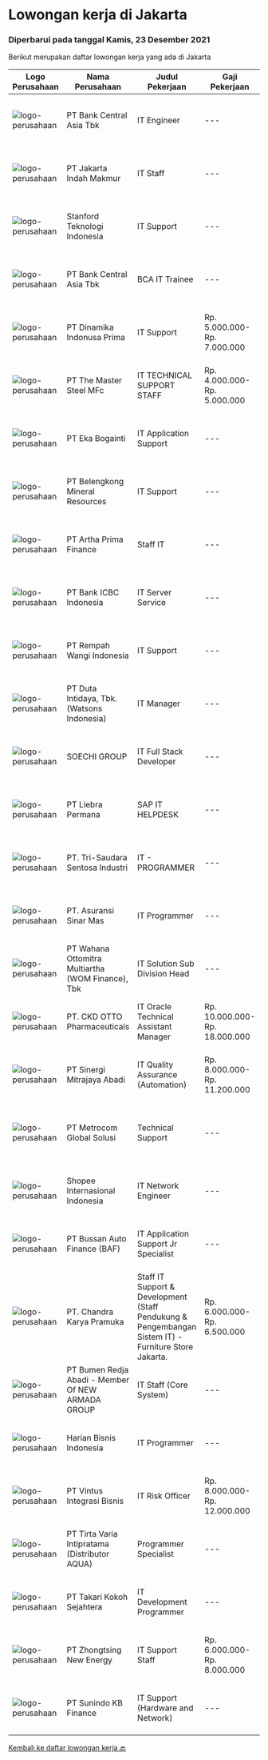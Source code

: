 
  # Lowongan kerja di Jakarta

  ### Diperbarui pada tanggal Kamis, 23 Desember 2021

  Berikut merupakan daftar lowongan kerja yang ada di Jakarta

  |Logo Perusahaan | Nama Perusahaan | Judul Pekerjaan | Gaji Pekerjaan | Lokasi | Deskripsi | Tanggal diunggah | Pranala |
  | -------------- | --------------- | --------------- | --------- | --------- | -------------- | ------- | ----------- |
  |![logo-perusahaan](https://image-service-cdn.seek.com.au/a979b0d1bb923663dcad93d727b6f14a749c41ad/ee4dce1061f3f616224767ad58cb2fc751b8d2dc)|PT Bank Central Asia Tbk|IT Engineer|---|Jakarta Raya|Perkembangan teknologi yang kian pesat merupakan salah satu tantangan yang harus dihadapi oleh semua perusahaan di Indonesia, termasuk BCA. Menjawab...|Rabu, 22 Desember 2021|https://www.jobstreet.co.id/id/job/it-engineer-3729033?token=0~26ba1965-f7bb-4a69-93c9-13ac8bce29c3&sectionRank=1&jobId=jobstreet-id-job-3729033|
|![logo-perusahaan](https://image-service-cdn.seek.com.au/daaebeb25ca077ce5128eb5f5017bb485ac46d19/ee4dce1061f3f616224767ad58cb2fc751b8d2dc)|PT Jakarta Indah Makmur|IT Staff|---|Jakarta Barat|Daily report to IT Specialist about an issue that occurred daily Manage hardware (PC, Printer, CCTV, and some other hardware related area) Manage...|Rabu, 22 Desember 2021|https://www.jobstreet.co.id/id/job/it-staff-3730073?token=0~26ba1965-f7bb-4a69-93c9-13ac8bce29c3&sectionRank=2&jobId=jobstreet-id-job-3730073|
|![logo-perusahaan](https://us.123rf.com/450wm/pavelstasevich/pavelstasevich1811/pavelstasevich181101027/112815900-stock-vector-no-image-available-icon-flat-vector.jpg?ver=6)|Stanford Teknologi Indonesia|IT Support|---|Jakarta Raya|Job Description : Installation, configuration and maintenance of hardware (Hardware POS), software, systems, networks. Repair and replace equipment as...|Rabu, 22 Desember 2021|https://www.jobstreet.co.id/id/job/it-support-3729765?token=0~26ba1965-f7bb-4a69-93c9-13ac8bce29c3&sectionRank=3&jobId=jobstreet-id-job-3729765|
|![logo-perusahaan](https://image-service-cdn.seek.com.au/a979b0d1bb923663dcad93d727b6f14a749c41ad/ee4dce1061f3f616224767ad58cb2fc751b8d2dc)|PT Bank Central Asia Tbk|BCA IT Trainee|---|Jakarta Raya|Perkembangan teknologi yang kian pesat merupakan salah satu tantangan yang harus dihadapi oleh semua perusahaan di Indonesia, termasuk BCA. Menjawab...|Rabu, 22 Desember 2021|https://www.jobstreet.co.id/id/job/bca-it-trainee-3729023?token=0~26ba1965-f7bb-4a69-93c9-13ac8bce29c3&sectionRank=4&jobId=jobstreet-id-job-3729023|
|![logo-perusahaan](https://image-service-cdn.seek.com.au/3a685bdca888959e75e6c10ac85f324a793240df/ee4dce1061f3f616224767ad58cb2fc751b8d2dc)|PT Dinamika Indonusa Prima|IT Support|Rp. 5.000.000-Rp. 7.000.000|Jakarta Barat|Job Description:- melakukan maintenance dan instalasi hardware dan software- melakukan data entri- melakukan pengecekan dan instalasi...|Rabu, 22 Desember 2021|https://www.jobstreet.co.id/id/job/it-support-3729484?token=0~26ba1965-f7bb-4a69-93c9-13ac8bce29c3&sectionRank=5&jobId=jobstreet-id-job-3729484|
|![logo-perusahaan](https://image-service-cdn.seek.com.au/eac29e2cc1aaa90dfc00b50a41dea30379123635/ee4dce1061f3f616224767ad58cb2fc751b8d2dc)|PT The Master Steel MFc|IT TECHNICAL SUPPORT STAFF|Rp. 4.000.000-Rp. 5.000.000|Jakarta Pusat|We are Manufactured Steel company with Head Office located in Central Jakarta, need:Requirement:·        Candidate must posses at least Diploma in IT...|Selasa, 21 Desember 2021|https://www.jobstreet.co.id/id/job/it-technical-support-staff-3728145?token=0~26ba1965-f7bb-4a69-93c9-13ac8bce29c3&sectionRank=6&jobId=jobstreet-id-job-3728145|
|![logo-perusahaan](https://image-service-cdn.seek.com.au/a8c88aa809f828b2bd2df4fa571da200f519b585/ee4dce1061f3f616224767ad58cb2fc751b8d2dc)|PT Eka Bogainti|IT Application Support|---|Jakarta Timur|Deskripsi Pekerjaan Bertanggung jawab merawat &amp; support aplikasi yang berjalan saat ini Berperan aktif dalam implementasi aplikasi dan...|Kamis, 23 Desember 2021|https://www.jobstreet.co.id/id/job/it-application-support-3730245?token=0~26ba1965-f7bb-4a69-93c9-13ac8bce29c3&sectionRank=7&jobId=jobstreet-id-job-3730245|
|![logo-perusahaan](https://image-service-cdn.seek.com.au/aea2830a6a5ef7b23f5773b025191983b5991cc9/ee4dce1061f3f616224767ad58cb2fc751b8d2dc)|PT Belengkong Mineral Resources|IT Support|---|Jakarta Utara|Kualifikasi: Pendidikan minimal S1 Teknik Komputer/Sistem Informasi/Teknik Informatika Maksimal usia 28 tahun Pengalaman minimal 2 tahun dibidang yang...|Rabu, 22 Desember 2021|https://www.jobstreet.co.id/id/job/it-support-3730161?token=0~26ba1965-f7bb-4a69-93c9-13ac8bce29c3&sectionRank=8&jobId=jobstreet-id-job-3730161|
|![logo-perusahaan](https://image-service-cdn.seek.com.au/cad3d6667fc3d2d6c5830aa38df8e8bd15659038/ee4dce1061f3f616224767ad58cb2fc751b8d2dc)|PT Artha Prima Finance|Staff IT|---|Jakarta Barat|IT STAFFKompetensi Utama:•  Usia maksimal 28 tahun•  Pendidikan S1 Teknik Informatika/ Sistem Informasi.•  Memiliki kemampuan Analisa yang...|Rabu, 22 Desember 2021|https://www.jobstreet.co.id/id/job/staff-it-3729324?token=0~26ba1965-f7bb-4a69-93c9-13ac8bce29c3&sectionRank=9&jobId=jobstreet-id-job-3729324|
|![logo-perusahaan](https://image-service-cdn.seek.com.au/b7e73bf10d3c21a3783f4dc4dd269ce73c2f49c8/ee4dce1061f3f616224767ad58cb2fc751b8d2dc)|PT Bank ICBC Indonesia|IT Server Service|---|Jakarta Raya|JOB PURPOSE Ensure the stability and efficient operation of the server &amp; data storage systems that support banks operation. This is achieved by...|Rabu, 22 Desember 2021|https://www.jobstreet.co.id/id/job/it-server-service-3729173?token=0~26ba1965-f7bb-4a69-93c9-13ac8bce29c3&sectionRank=10&jobId=jobstreet-id-job-3729173|
|![logo-perusahaan](https://image-service-cdn.seek.com.au/9f4bf1b930252e74ed30551b4b6d45532e7e97dd/ee4dce1061f3f616224767ad58cb2fc751b8d2dc)|PT Rempah Wangi Indonesia|IT Support|---|Jakarta Selatan|Persyaratan: Berusia maksimal 30 tahun Minimal pengalaman 3 tahun di bidang IT Support Menguasai basic IT Support Terbiasa work under pressure Poin...|Selasa, 21 Desember 2021|https://www.jobstreet.co.id/id/job/it-support-3728841?token=0~26ba1965-f7bb-4a69-93c9-13ac8bce29c3&sectionRank=11&jobId=jobstreet-id-job-3728841|
|![logo-perusahaan](https://image-service-cdn.seek.com.au/037e758bf456d23b91abd1c681e12ce5a33a3dc3/ee4dce1061f3f616224767ad58cb2fc751b8d2dc)|PT Duta Intidaya, Tbk. (Watsons Indonesia)|IT Manager|---|Jakarta Selatan|Job Description: Defining IT infrastructure strategy, architecture, and processes Ensuring regular checks on network and data security Provide user...|Senin, 20 Desember 2021|https://www.jobstreet.co.id/id/job/it-manager-3727411?token=0~26ba1965-f7bb-4a69-93c9-13ac8bce29c3&sectionRank=12&jobId=jobstreet-id-job-3727411|
|![logo-perusahaan](https://image-service-cdn.seek.com.au/d487b01d987a397cf145f30f7a54e8c4a3212f7a/ee4dce1061f3f616224767ad58cb2fc751b8d2dc)|SOECHI GROUP|IT Full Stack Developer|---|Jakarta Raya|IT Full Stack DeveloperRequirements:• Bachelor's degree of Informatics Engineering / Computer Engineering / Information System. Min GPA 3.00 (scale...|Rabu, 22 Desember 2021|https://www.jobstreet.co.id/id/job/it-full-stack-developer-3714022?token=0~26ba1965-f7bb-4a69-93c9-13ac8bce29c3&sectionRank=13&jobId=jobstreet-id-job-3714022|
|![logo-perusahaan](https://image-service-cdn.seek.com.au/2941f3b4a00c9a9abad604317dff4e1e4f6ff6b8/ee4dce1061f3f616224767ad58cb2fc751b8d2dc)|PT Liebra Permana|SAP IT HELPDESK|---|Jakarta Utara|Requirements: Minimum 1 years experience / fresh graduate. Diploma or Bachelor Degree from major System Infromation or Technology. Minimal GPA 3.00....|Rabu, 22 Desember 2021|https://www.jobstreet.co.id/id/job/sap-it-helpdesk-3730041?token=0~26ba1965-f7bb-4a69-93c9-13ac8bce29c3&sectionRank=14&jobId=jobstreet-id-job-3730041|
|![logo-perusahaan](https://image-service-cdn.seek.com.au/511f3eb7f518318b97b9abff7573ee18908bb58e/ee4dce1061f3f616224767ad58cb2fc751b8d2dc)|PT. Tri-Saudara Sentosa Industri|IT - PROGRAMMER|---|Jakarta Raya|Kualifikasi : Usia maksimal 35 tahun Pendidikan minimal D3/S1 (Teknik Informatika/Teknik Komputer/Computer Programming) Pengalaman minimal 1 tahun di...|Rabu, 22 Desember 2021|https://www.jobstreet.co.id/id/job/it-programmer-3729282?token=0~26ba1965-f7bb-4a69-93c9-13ac8bce29c3&sectionRank=15&jobId=jobstreet-id-job-3729282|
|![logo-perusahaan](https://image-service-cdn.seek.com.au/a31f87bffe00a9efdf0e52873d1dddf2396a6cdb/ee4dce1061f3f616224767ad58cb2fc751b8d2dc)|PT. Asuransi Sinar Mas|IT Programmer|---|Jakarta Raya|Usia maks 28 tahun Pendidikan S1 Teknik Informatika, min IPK 3,00 Mengerti baik Software ataupun Hardware Mampu berbahasa inggris dengan baik dan...|Selasa, 21 Desember 2021|https://www.jobstreet.co.id/id/job/it-programmer-3728208?token=0~26ba1965-f7bb-4a69-93c9-13ac8bce29c3&sectionRank=16&jobId=jobstreet-id-job-3728208|
|![logo-perusahaan](https://image-service-cdn.seek.com.au/0cd0ed723dba304d73bfec64ce263da9360da79b/ee4dce1061f3f616224767ad58cb2fc751b8d2dc)|PT Wahana Ottomitra Multiartha (WOM Finance), Tbk|IT Solution Sub Division Head|---|Jakarta Utara|Requirements: Candidate must possess at least a Bachelor's Degree in System Information / Information Technology / Computerized Accounting / Computer...|Kamis, 23 Desember 2021|https://www.jobstreet.co.id/id/job/it-solution-sub-division-head-3730337?token=0~26ba1965-f7bb-4a69-93c9-13ac8bce29c3&sectionRank=17&jobId=jobstreet-id-job-3730337|
|![logo-perusahaan](https://image-service-cdn.seek.com.au/feb80baac6e99ca504ec96e00f3f3234b0cd1dab/ee4dce1061f3f616224767ad58cb2fc751b8d2dc)|PT. CKD OTTO Pharmaceuticals|IT Oracle Technical Assistant Manager|Rp. 10.000.000-Rp. 18.000.000|Jakarta Selatan|Requirement: Bachelor's Degree majoring in Informatics Engineering / IT. Have a minimum 5 years of experience or above. Proficient in English (verbal...|Rabu, 22 Desember 2021|https://www.jobstreet.co.id/id/job/it-oracle-technical-assistant-manager-3729839?token=0~26ba1965-f7bb-4a69-93c9-13ac8bce29c3&sectionRank=18&jobId=jobstreet-id-job-3729839|
|![logo-perusahaan](https://image-service-cdn.seek.com.au/0c74eda6d08ccae2f0c520cf5a2e16059a54b2f8/ee4dce1061f3f616224767ad58cb2fc751b8d2dc)|PT Sinergi Mitrajaya Abadi|IT Quality Assurance (Automation)|Rp. 8.000.000-Rp. 11.200.000|Jakarta Raya|Klient kami adalah salah satu perusahaan terkenal di industri perbankan di indonesia sedang mencari posisi sebagai IT Quality Assurance...|Rabu, 22 Desember 2021|https://www.jobstreet.co.id/id/job/it-quality-assurance-automation-3729965?token=0~26ba1965-f7bb-4a69-93c9-13ac8bce29c3&sectionRank=19&jobId=jobstreet-id-job-3729965|
|![logo-perusahaan](https://image-service-cdn.seek.com.au/ff4cb1233a290f926d9dced69b6a50ab8b087e47/ee4dce1061f3f616224767ad58cb2fc751b8d2dc)|PT Metrocom Global Solusi|Technical Support|---|Jakarta Raya|Bertanggung jawab atas sistem jaringan,pemeliharaan software/hardware yang digunakan oleh perusahaan Corrrective maintenance Preventive maintenance...|Rabu, 22 Desember 2021|https://www.jobstreet.co.id/id/job/technical-support-3729334?token=0~26ba1965-f7bb-4a69-93c9-13ac8bce29c3&sectionRank=20&jobId=jobstreet-id-job-3729334|
|![logo-perusahaan](https://image-service-cdn.seek.com.au/fdd388d7c0660b20f42d51ac7a110a26e88e3d6c/ee4dce1061f3f616224767ad58cb2fc751b8d2dc)|Shopee Internasional Indonesia|IT Network Engineer|---|Jakarta Raya|Job Description: Analyze requirements and perform network and system solutions, planning, installation and setup of network and system architecture...|Selasa, 21 Desember 2021|https://www.jobstreet.co.id/id/job/it-network-engineer-3728857?token=0~26ba1965-f7bb-4a69-93c9-13ac8bce29c3&sectionRank=21&jobId=jobstreet-id-job-3728857|
|![logo-perusahaan](https://image-service-cdn.seek.com.au/54993bb1f2d4d0100bd1395ebfa53bc71346c6a2/ee4dce1061f3f616224767ad58cb2fc751b8d2dc)|PT Bussan Auto Finance (BAF)|IT Application Support Jr Specialist|---|Jakarta Selatan|Job Description :·        Monitoring and managing team members related to daily work processes (Assign tasks)·        Supervise the process of solving...|Selasa, 21 Desember 2021|https://www.jobstreet.co.id/id/job/it-application-support-jr-specialist-3728515?token=0~26ba1965-f7bb-4a69-93c9-13ac8bce29c3&sectionRank=22&jobId=jobstreet-id-job-3728515|
|![logo-perusahaan](https://image-service-cdn.seek.com.au/cedcc1360937714f40d2efb8a0610cc4b21e5d00/ee4dce1061f3f616224767ad58cb2fc751b8d2dc)|PT. Chandra Karya Pramuka|Staff IT Support & Development (Staff Pendukung & Pengembangan Sistem IT) - Furniture Store Jakarta.|Rp. 6.000.000-Rp. 6.500.000|Jakarta Pusat|* KUALIFIKASI:1. Usia maksimal 27 tahun.2. Pendidikan minimal S1 di bidang Informasi Teknologi (IT) atau sejenisnya.3. Pengalaman kerja minimal 1...|Selasa, 21 Desember 2021|https://www.jobstreet.co.id/id/job/staff-it-support-development-staff-pendukung-pengembangan-sistem-it-furniture-store-jakarta-3728847?token=0~26ba1965-f7bb-4a69-93c9-13ac8bce29c3&sectionRank=23&jobId=jobstreet-id-job-3728847|
|![logo-perusahaan](https://image-service-cdn.seek.com.au/8088ae5a8a974784475c9969ddf98b94fa3caae3/ee4dce1061f3f616224767ad58cb2fc751b8d2dc)|PT Bumen Redja Abadi - Member Of   NEW ARMADA GROUP|IT Staff (Core System)|---|Jakarta Raya|Kualifikasi: Kandidat harus memiliki setidaknya Gelar Sarjana di Teknik (Komputer/Telekomunikasi), Ilmu Komputer/Teknologi Informasi, Sistem Informasi...|Senin, 20 Desember 2021|https://www.jobstreet.co.id/id/job/it-staff-core-system-3726455?token=0~26ba1965-f7bb-4a69-93c9-13ac8bce29c3&sectionRank=24&jobId=jobstreet-id-job-3726455|
|![logo-perusahaan](https://image-service-cdn.seek.com.au/5af97bc6e1344b495e23db32ec67a974cb67ab46/ee4dce1061f3f616224767ad58cb2fc751b8d2dc)|Harian Bisnis Indonesia|IT Programmer|---|Jakarta Pusat|Kualifikasi : Lulusan S1 jurusan Teknik Informatika / Sistem Informasi Memiliki IPK &gt; 3.0 Berusia maksimal 27 tahun Memiliki 1 – 2 tahun pengalaman...|Rabu, 22 Desember 2021|https://www.jobstreet.co.id/id/job/it-programmer-3719622?token=0~26ba1965-f7bb-4a69-93c9-13ac8bce29c3&sectionRank=25&jobId=jobstreet-id-job-3719622|
|![logo-perusahaan](https://us.123rf.com/450wm/pavelstasevich/pavelstasevich1811/pavelstasevich181101027/112815900-stock-vector-no-image-available-icon-flat-vector.jpg?ver=6)|PT Vintus Integrasi Bisnis|IT Risk Officer|Rp. 8.000.000-Rp. 12.000.000|Jakarta Raya|Coordinate risk identification, assessment, mitigation, monitoring in the respective Division Control environment assessment, gaps assessment, and...|Kamis, 23 Desember 2021|https://www.jobstreet.co.id/id/job/it-risk-officer-3730235?token=0~26ba1965-f7bb-4a69-93c9-13ac8bce29c3&sectionRank=26&jobId=jobstreet-id-job-3730235|
|![logo-perusahaan](https://image-service-cdn.seek.com.au/15ae6bf55e7bb76612f5a5c423e961cae51bc22a/ee4dce1061f3f616224767ad58cb2fc751b8d2dc)|PT Tirta Varia Intipratama (Distributor AQUA)|Programmer Specialist|---|Jakarta Barat|Kualifikasi:  Pendidikan minimal S1 Teknik Informatika / Sistem Infromasi Terbuka untuk Fresh Graduate (lebih di utamakan yang berpengalaman di bidang...|Rabu, 22 Desember 2021|https://www.jobstreet.co.id/id/job/programmer-specialist-3729464?token=0~26ba1965-f7bb-4a69-93c9-13ac8bce29c3&sectionRank=27&jobId=jobstreet-id-job-3729464|
|![logo-perusahaan](https://image-service-cdn.seek.com.au/608b9045d138e51f005af471c1ba408d2d5ce304/ee4dce1061f3f616224767ad58cb2fc751b8d2dc)|PT Takari Kokoh Sejahtera|IT Development Programmer|---|Jakarta Barat|Responsibilities To provides IT Solution and support IT System According user request To Design &amp; Develop application To testing program with user...|Rabu, 22 Desember 2021|https://www.jobstreet.co.id/id/job/it-development-programmer-3712864?token=0~26ba1965-f7bb-4a69-93c9-13ac8bce29c3&sectionRank=28&jobId=jobstreet-id-job-3712864|
|![logo-perusahaan](https://us.123rf.com/450wm/pavelstasevich/pavelstasevich1811/pavelstasevich181101027/112815900-stock-vector-no-image-available-icon-flat-vector.jpg?ver=6)|PT Zhongtsing New Energy|IT Support Staff|Rp. 6.000.000-Rp. 8.000.000|Jakarta Selatan|Job Description• Provide on-site and/or remote technical assistance to end-users, diagnosis and troubleshooting of technical problems• Deployment,...|Senin, 20 Desember 2021|https://www.jobstreet.co.id/id/job/it-support-staff-3726429?token=0~26ba1965-f7bb-4a69-93c9-13ac8bce29c3&sectionRank=29&jobId=jobstreet-id-job-3726429|
|![logo-perusahaan](https://image-service-cdn.seek.com.au/9dadb8c256e3a94fceab602eb56442181e6c6dd4/ee4dce1061f3f616224767ad58cb2fc751b8d2dc)|PT Sunindo KB Finance|IT Support (Hardware and Network)|---|Jakarta Pusat|Job Description: Handling the IT Hardware and networking system Conduct the IT security test and management Propose better management to maintain the...|Senin, 20 Desember 2021|https://www.jobstreet.co.id/id/job/it-support-hardware-and-network-3726402?token=0~26ba1965-f7bb-4a69-93c9-13ac8bce29c3&sectionRank=30&jobId=jobstreet-id-job-3726402|


  [Kembali ke daftar lowongan kerja 🔙](../README.md#daftar-lowongan-kerja)
  